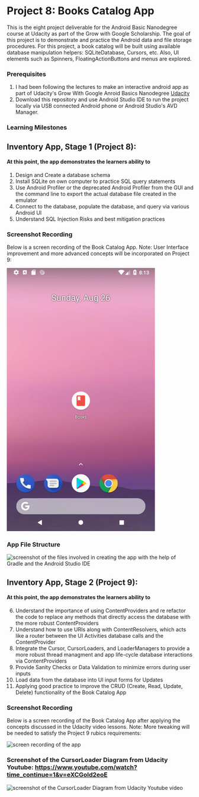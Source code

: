 # Project 8: Books Catalog App
This is the eight project deliverable for the Android Basic Nanodegree course at Udacity as part of the Grow with Google Scholarship. The goal of this project is to demonstrate and practice the Android data and file storage procedures. For this project, a book catalog will be built using available database manipulation helpers: SQLiteDatabase, Cursors, etc. Also, UI elements such as Spinners, FloatingActionButtons and menus are explored.

### Prerequisites

1. I had been following the lectures to make an interactive android app as part of Udacity's Grow With Google Anroid Basics Nanodegree [Udacity](https://www.udacity.com/course/android-basics-nanodegree-by-google--nd803)
2. Download this repository and use Android Studio IDE to run the project locally via USB connected Android phone or Android Studio's AVD Manager.

### Learning Milestones

## Inventory App, Stage 1 (Project 8):

#### At this point, the app demonstrates the learners ability to 
1. Design and Create a database schema
2. Install SQLite on own computer to practice SQL query statements
3. Use Android Profiler or the deprecated Android Profiler from the GUI and the command line to export the actual database file created in the emulator
4. Connect to the database, populate the database, and query via various Android UI
5. Understand SQL Injection Risks and best mitigation practices

### Screenshot Recording

Below is a screen recording of the Book Catalog App. Note: User Interface improvement and more advanced concepts will be incorporated on Project 9:

<img src="screencapture.gif" alt="screen recording of the app" width="400px"/>

### App File Structure 

![screenshot of the files involved in creating the app with the help of Gradle and the Android Studio IDE][filestruct]

## Inventory App, Stage 2 (Project 9):

#### At this point, the app demonstrates the learners ability to 
6. Understand the importance of using ContentProviders and re refactor the code to replace any methods that directly access the database with the more robust ContentProviders
7. Understand how to use URIs along with ContentResolvers, which acts like a router between the UI Activities database calls and the ContentProvider
8. Integrate the Cursor, CursorLoaders, and LoaderManagers to provide a more robust thread managment and app life-cycle database interactions via ContentProviders 
9. Provide Sanity Checks or Data Validation to minimize errors during user inputs
10. Load data from the database into UI input forms for Updates
11. Applying good practice to improve the CRUD (Create, Read, Update, Delete) functionality of the Book Catalog App

### Screenshot Recording

Below is a screen recording of the Book Catalog App after applying the concepts discussed in the Udacity video lessons. Note: More tweaking will be needed to satisfy the Project 9 rubics requirements:

<img src="screencapture2.gif" alt="screen recording of the app" width="400px"/>

### Screenshot of the CursorLoader Diagram from Udacity Youtube: https://www.youtube.com/watch?time_continue=1&v=eXCGoId2eoE 

![screenshot of the CursorLoader Diagram from Udacity Youtube video ][cursorloader]





[cursorloader]: https://github.com/roylouislgarcia/BookCatalog/blob/master/cursorloader.png
[filestruct]: https://github.com/roylouislgarcia/BookCatalog/blob/master/filestructure.JPG
